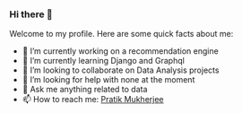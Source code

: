 ### Hi there 👋

<!--
**pratik-276/pratik-276** is a ✨ _special_ ✨ repository because its `README.md` (this file) appears on your GitHub profile.-->

Welcome to my profile. Here are some quick facts about me:

- 🔭 I’m currently working on a recommendation engine
- 🌱 I’m currently learning Django and Graphql
- 👯 I’m looking to collaborate on Data Analysis projects
- 🤔 I’m looking for help with none at the moment
- 💬 Ask me anything related to data 
- 📫 How to reach me: <a href="https://www.linkedin.com/in/pratik-mukherjee-bb6813176/">Pratik Mukherjee</a>
